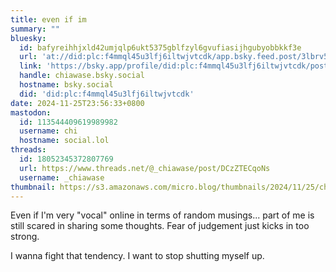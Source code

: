 ```yaml
---
title: even if im
summary: ""
bluesky:
  id: bafyreihhjxld42umjqlp6ukt5375gblfzyl6gvufiasijhgubyobbkkf3e
  url: 'at://did:plc:f4mmql45u3lfj6iltwjvtcdk/app.bsky.feed.post/3lbrv5jx5vm25'
  link: 'https://bsky.app/profile/did:plc:f4mmql45u3lfj6iltwjvtcdk/post/3lbrv5jx5vm25'
  handle: chiawase.bsky.social
  hostname: bsky.social
  did: 'did:plc:f4mmql45u3lfj6iltwjvtcdk'
date: 2024-11-25T23:56:33+0800
mastodon:
  id: 113544409619989982
  username: chi
  hostname: social.lol
threads:
  id: 18052345372807769
  url: https://www.threads.net/@_chiawase/post/DCzZTECqoNs
  username: _chiawase
thumbnail: https://s3.amazonaws.com/micro.blog/thumbnails/2024/11/25/chisenires.design/bdbad3a576841c9ed9a0cdcc5392db55.png
---
```


Even if I'm very "vocal" online in terms of random musings... part of me is still scared in sharing some thoughts. Fear of judgement just kicks in too strong.

I wanna fight that tendency. I want to stop shutting myself up.
